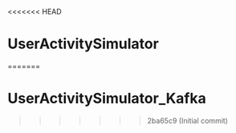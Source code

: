 <<<<<<< HEAD
# UserActivitySimulator
=======
# UserActivitySimulator_Kafka
>>>>>>> 2ba65c9 (Initial commit)
